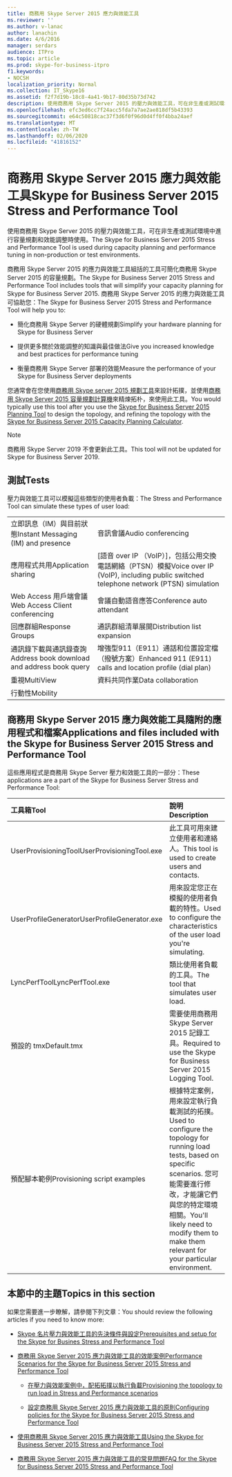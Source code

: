 ```yaml
---
title: 商務用 Skype Server 2015 應力與效能工具
ms.reviewer: ''
ms.author: v-lanac
author: lanachin
ms.date: 4/6/2016
manager: serdars
audience: ITPro
ms.topic: article
ms.prod: skype-for-business-itpro
f1.keywords:
- NOCSH
localization_priority: Normal
ms.collection: IT_Skype16
ms.assetid: f2f7d19b-18c8-4a41-9b17-80d35b73d742
description: 使用商務用 Skype Server 2015 的壓力與效能工具，可在非生產或測試環境中進行容量規劃和效能調整時使用。
ms.openlocfilehash: efc3ed6cc7f24acc5fda7a7ae2ae818df5b43393
ms.sourcegitcommit: e64c50818cac37f3d6f0f96d0d4ff0f4bba24aef
ms.translationtype: MT
ms.contentlocale: zh-TW
ms.lasthandoff: 02/06/2020
ms.locfileid: "41816152"
---
```

# <a name="skype-for-business-server-2015-stress-and-performance-tool"></a><span data-ttu-id="ac358-103">商務用 Skype Server 2015 應力與效能工具</span><span class="sxs-lookup"><span data-stu-id="ac358-103">Skype for Business Server 2015 Stress and Performance Tool</span></span>
 
<span data-ttu-id="ac358-104">使用商務用 Skype Server 2015 的壓力與效能工具，可在非生產或測試環境中進行容量規劃和效能調整時使用。</span><span class="sxs-lookup"><span data-stu-id="ac358-104">The Skype for Business Server 2015 Stress and Performance Tool is used during capacity planning and performance tuning in non-production or test environments.</span></span>
  
<span data-ttu-id="ac358-105">商務用 Skype Server 2015 的應力與效能工具組括的工具可簡化商務用 Skype Server 2015 的容量規劃。</span><span class="sxs-lookup"><span data-stu-id="ac358-105">The Skype for Business Server 2015 Stress and Performance Tool includes tools that will simplify your capacity planning for Skype for Business Server 2015.</span></span> <span data-ttu-id="ac358-106">商務用 Skype Server 2015 的應力與效能工具可協助您：</span><span class="sxs-lookup"><span data-stu-id="ac358-106">The Skype for Business Server 2015 Stress and Performance Tool will help you to:</span></span>
  
- <span data-ttu-id="ac358-107">簡化商務用 Skype Server 的硬體規劃</span><span class="sxs-lookup"><span data-stu-id="ac358-107">Simplify your hardware planning for Skype for Business Server</span></span>
    
- <span data-ttu-id="ac358-108">提供更多關於效能調整的知識與最佳做法</span><span class="sxs-lookup"><span data-stu-id="ac358-108">Give you increased knowledge and best practices for performance tuning</span></span>
    
- <span data-ttu-id="ac358-109">衡量商務用 Skype Server 部署的效能</span><span class="sxs-lookup"><span data-stu-id="ac358-109">Measure the performance of your Skype for Business Server deployments</span></span>
    
<span data-ttu-id="ac358-110">您通常會在您使用[商務用 Skype server 2015 規劃工具](../../management-tools/planning-tool/planning-tool.md)來設計拓撲，並使用[商務用 Skype Server 2015 容量規劃計算機](../../management-tools/capacity-planning-calculator.md)來精煉拓朴，來使用此工具。</span><span class="sxs-lookup"><span data-stu-id="ac358-110">You would typically use this tool after you use the [Skype for Business Server 2015 Planning Tool](../../management-tools/planning-tool/planning-tool.md) to design the topology, and refining the topology with the [Skype for Business Server 2015 Capacity Planning Calculator](../../management-tools/capacity-planning-calculator.md).</span></span> 

> [!NOTE]
> <span data-ttu-id="ac358-111">商務用 Skype Server 2019 不會更新此工具。</span><span class="sxs-lookup"><span data-stu-id="ac358-111">This tool will not be updated for Skype for Business Server 2019.</span></span>
  
## <a name="tests"></a><span data-ttu-id="ac358-112">測試</span><span class="sxs-lookup"><span data-stu-id="ac358-112">Tests</span></span>

<span data-ttu-id="ac358-113">壓力與效能工具可以模擬這些類型的使用者負載：</span><span class="sxs-lookup"><span data-stu-id="ac358-113">The Stress and Performance Tool can simulate these types of user load:</span></span>
  
|||
|:-----|:-----|
|<span data-ttu-id="ac358-114">立即訊息（IM）與目前狀態</span><span class="sxs-lookup"><span data-stu-id="ac358-114">Instant Messaging (IM) and presence</span></span>  <br/> |<span data-ttu-id="ac358-115">音訊會議</span><span class="sxs-lookup"><span data-stu-id="ac358-115">Audio conferencing</span></span>  <br/> |
|<span data-ttu-id="ac358-116">應用程式共用</span><span class="sxs-lookup"><span data-stu-id="ac358-116">Application sharing</span></span>  <br/> |<span data-ttu-id="ac358-117">[語音 over IP （VoIP）]，包括公用交換電話網絡（PTSN）模擬</span><span class="sxs-lookup"><span data-stu-id="ac358-117">Voice over IP (VoIP), including public switched telephone network (PTSN) simulation</span></span>  <br/> |
|<span data-ttu-id="ac358-118">Web Access 用戶端會議</span><span class="sxs-lookup"><span data-stu-id="ac358-118">Web Access Client conferencing</span></span>  <br/> |<span data-ttu-id="ac358-119">會議自動語音應答</span><span class="sxs-lookup"><span data-stu-id="ac358-119">Conference auto attendant</span></span>  <br/> |
|<span data-ttu-id="ac358-120">回應群組</span><span class="sxs-lookup"><span data-stu-id="ac358-120">Response Groups</span></span>  <br/> |<span data-ttu-id="ac358-121">通訊群組清單展開</span><span class="sxs-lookup"><span data-stu-id="ac358-121">Distribution list expansion</span></span>  <br/> |
|<span data-ttu-id="ac358-122">通訊錄下載與通訊錄查詢</span><span class="sxs-lookup"><span data-stu-id="ac358-122">Address book download and address book query</span></span>  <br/> |<span data-ttu-id="ac358-123">增強型911（E911）通話和位置設定檔（撥號方案）</span><span class="sxs-lookup"><span data-stu-id="ac358-123">Enhanced 911 (E911) calls and location profile (dial plan)</span></span>  <br/> |
|<span data-ttu-id="ac358-124">重視</span><span class="sxs-lookup"><span data-stu-id="ac358-124">MultiView</span></span>  <br/> |<span data-ttu-id="ac358-125">資料共同作業</span><span class="sxs-lookup"><span data-stu-id="ac358-125">Data collaboration</span></span>  <br/> |
|<span data-ttu-id="ac358-126">行動性</span><span class="sxs-lookup"><span data-stu-id="ac358-126">Mobility</span></span>  <br/> ||
   
## <a name="applications-and-files-included-with-the-skype-for-business-server-2015-stress-and-performance-tool"></a><span data-ttu-id="ac358-127">商務用 Skype Server 2015 應力與效能工具隨附的應用程式和檔案</span><span class="sxs-lookup"><span data-stu-id="ac358-127">Applications and files included with the Skype for Business Server 2015 Stress and Performance Tool</span></span>

<span data-ttu-id="ac358-128">這些應用程式是商務用 Skype Server 壓力和效能工具的一部分：</span><span class="sxs-lookup"><span data-stu-id="ac358-128">These applications are a part of the Skype for Business Server Stress and Performance Tool:</span></span>
  
|<span data-ttu-id="ac358-129">**工具箱**</span><span class="sxs-lookup"><span data-stu-id="ac358-129">**Tool**</span></span>|<span data-ttu-id="ac358-130">**說明**</span><span class="sxs-lookup"><span data-stu-id="ac358-130">**Description**</span></span>|
|:-----|:-----|
|<span data-ttu-id="ac358-131">UserProvisioningTool</span><span class="sxs-lookup"><span data-stu-id="ac358-131">UserProvisioningTool.exe</span></span>  <br/> |<span data-ttu-id="ac358-132">此工具可用來建立使用者和連絡人。</span><span class="sxs-lookup"><span data-stu-id="ac358-132">This tool is used to create users and contacts.</span></span>  <br/> |
|<span data-ttu-id="ac358-133">UserProfileGenerator</span><span class="sxs-lookup"><span data-stu-id="ac358-133">UserProfileGenerator.exe</span></span>  <br/> |<span data-ttu-id="ac358-134">用來設定您正在模擬的使用者負載的特性。</span><span class="sxs-lookup"><span data-stu-id="ac358-134">Used to configure the characteristics of the user load you're simulating.</span></span>  <br/> |
|<span data-ttu-id="ac358-135">LyncPerfTool</span><span class="sxs-lookup"><span data-stu-id="ac358-135">LyncPerfTool.exe</span></span>  <br/> |<span data-ttu-id="ac358-136">類比使用者負載的工具。</span><span class="sxs-lookup"><span data-stu-id="ac358-136">The tool that simulates user load.</span></span>  <br/> |
|<span data-ttu-id="ac358-137">預設的 tmx</span><span class="sxs-lookup"><span data-stu-id="ac358-137">Default.tmx</span></span>  <br/> |<span data-ttu-id="ac358-138">需要使用商務用 Skype Server 2015 記錄工具。</span><span class="sxs-lookup"><span data-stu-id="ac358-138">Required to use the Skype for Business Server 2015 Logging Tool.</span></span>  <br/> |
|<span data-ttu-id="ac358-139">預配腳本範例</span><span class="sxs-lookup"><span data-stu-id="ac358-139">Provisioning script examples</span></span>  <br/> |<span data-ttu-id="ac358-140">根據特定案例，用來設定執行負載測試的拓撲。</span><span class="sxs-lookup"><span data-stu-id="ac358-140">Used to configure the topology for running load tests, based on specific scenarios.</span></span> <span data-ttu-id="ac358-141">您可能需要進行修改，才能讓它們與您的特定環境相關。</span><span class="sxs-lookup"><span data-stu-id="ac358-141">You'll likely need to modify them to make them relevant for your particular environment.</span></span>  <br/> |
   
## <a name="topics-in-this-section"></a><span data-ttu-id="ac358-142">本節中的主題</span><span class="sxs-lookup"><span data-stu-id="ac358-142">Topics in this section</span></span>

<span data-ttu-id="ac358-143">如果您需要進一步瞭解，請參閱下列文章：</span><span class="sxs-lookup"><span data-stu-id="ac358-143">You should review the following articles if you need to know more:</span></span>
  
- [<span data-ttu-id="ac358-144">Skype 名片壓力與效能工具的先決條件與設定</span><span class="sxs-lookup"><span data-stu-id="ac358-144">Prerequisites and setup for the Skype for Busines Stress and Performance Tool</span></span>](prerequisites-and-setup.md)
    
- [<span data-ttu-id="ac358-145">商務用 Skype Server 2015 應力與效能工具的效能案例</span><span class="sxs-lookup"><span data-stu-id="ac358-145">Performance Scenarios for the Skype for Business Server 2015 Stress and Performance Tool</span></span>](scenarios.md)
    
  - [<span data-ttu-id="ac358-146">在壓力與效能案例中，配拓拓撲以執行負載</span><span class="sxs-lookup"><span data-stu-id="ac358-146">Provisioning the topology to run load in Stress and Performance scenarios</span></span>](provisioning-the-topology-to-run-load.md)
    
  - [<span data-ttu-id="ac358-147">設定商務用 Skype Server 2015 應力與效能工具的原則</span><span class="sxs-lookup"><span data-stu-id="ac358-147">Configuring policies for the Skype for Business Server 2015 Stress and Performance Tool</span></span>](configuring-policies.md)
    
- [<span data-ttu-id="ac358-148">使用商務用 Skype Server 2015 應力與效能工具</span><span class="sxs-lookup"><span data-stu-id="ac358-148">Using the Skype for Business Server 2015 Stress and Performance Tool</span></span>](using-the-tool.md)
    
- [<span data-ttu-id="ac358-149">商務用 Skype Server 2015 應力與效能工具的常見問題</span><span class="sxs-lookup"><span data-stu-id="ac358-149">FAQ for the Skype for Business Server 2015 Stress and Performance Tool</span></span>](faq.md)
    

